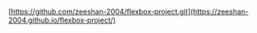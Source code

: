 [https://github.com/zeeshan-2004/flexbox-project.git](https://zeeshan-2004.github.io/flexbox-project/)
